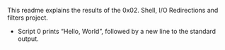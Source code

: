 This readme explains the results of the 0x02. Shell, I/O Redirections and filters project.
- Script 0 prints “Hello, World”, followed by a new line to the standard output.
